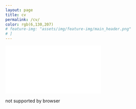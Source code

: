 ```yaml
---
layout: page
title: cv
permalink: /cv/
color: rgb(6,130,207)
# feature-img: "assets/img/feature-img/main_header.png"
# ]
---
```


<!-- [Download](/assets/pdf/CV_Apr25_2021.pdf) -->

<!-- I need to figure out the width situation - -->
<object data="/assets/pdf/CV_Apr29_2021.pdf" type="application/pdf" width="2500px" height="750px">
    <embed src="/assets/pdf/CV_Apr29_2021.pdf" type="application/pdf">
        <p>not supported by browser</p>
    </embed>
</object>
